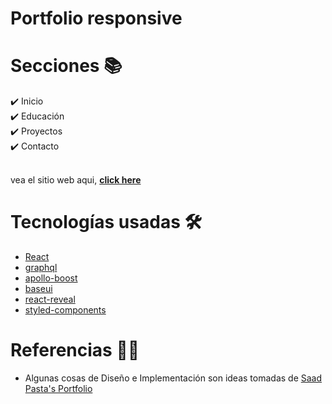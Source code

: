 <h1>  Portfolio responsive </h1>



# Secciones 📚

✔️ Inicio\
✔️  Educación \
✔️ Proyectos\
✔️ Contacto\
<br>

vea el sitio web aqui, **[click here](https://debora-zarate.com/)**
# Tecnologías usadas 🛠️

- [React](https://reactjs.org/)
- [graphql](https://graphql.org/)
- [apollo-boost](https://www.apollographql.com/docs/react/get-started/)
- [baseui](https://github.com/uber/baseweb)
- [react-reveal](https://www.react-reveal.com/)
- [styled-components](https://styled-components.com/)


# Referencias 👏🏻

- Algunas cosas de  Diseño e Implementación  son ideas tomadas de [Saad Pasta's Portfolio](https://github.com/saadpasta/developerFolio)
